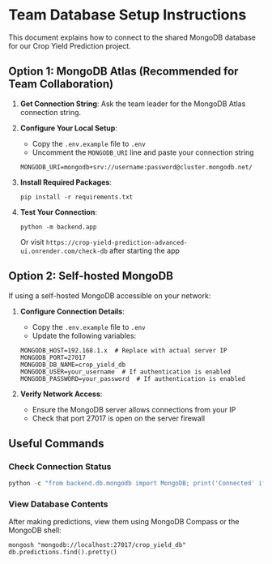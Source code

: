 # Team Database Setup Instructions

This document explains how to connect to the shared MongoDB database for our Crop Yield Prediction project.

## Option 1: MongoDB Atlas (Recommended for Team Collaboration)

1. **Get Connection String**: Ask the team leader for the MongoDB Atlas connection string.

2. **Configure Your Local Setup**:
   - Copy the `.env.example` file to `.env`
   - Uncomment the `MONGODB_URI` line and paste your connection string

   ```
   MONGODB_URI=mongodb+srv://username:password@cluster.mongodb.net/
   ```

3. **Install Required Packages**:
   ```
   pip install -r requirements.txt
   ```

4. **Test Your Connection**:
   ```
   python -m backend.app
   ```
   Or visit `https://crop-yield-prediction-advanced-ui.onrender.com/check-db` after starting the app

## Option 2: Self-hosted MongoDB

If using a self-hosted MongoDB accessible on your network:

1. **Configure Connection Details**:
   - Copy the `.env.example` file to `.env`
   - Update the following variables:
   
   ```
   MONGODB_HOST=192.168.1.x  # Replace with actual server IP
   MONGODB_PORT=27017
   MONGODB_DB_NAME=crop_yield_db
   MONGODB_USER=your_username  # If authentication is enabled
   MONGODB_PASSWORD=your_password  # If authentication is enabled
   ```

2. **Verify Network Access**:
   - Ensure the MongoDB server allows connections from your IP
   - Check that port 27017 is open on the server firewall

## Useful Commands

### Check Connection Status
```python
python -c "from backend.db.mongodb import MongoDB; print('Connected' if MongoDB.get_instance().check_connection() else 'Failed to connect')"
```

### View Database Contents
After making predictions, view them using MongoDB Compass or the MongoDB shell:
```
mongosh "mongodb://localhost:27017/crop_yield_db"
db.predictions.find().pretty()
```
